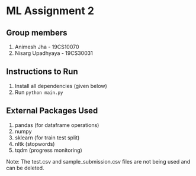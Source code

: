 # ML Assignment 2
## Group members
1. Animesh Jha - 19CS10070
2. Nisarg Upadhyaya - 19CS30031

## Instructions to Run
1. Install all dependencies (given below)
2. Run `python main.py`

## External Packages Used
1. pandas (for dataframe operations)
2. numpy
3. sklearn (for train test split)
4. nltk (stopwords)
5. tqdm (progress monitoring)

Note: The test.csv and sample_submission.csv files are not being used and can be deleted.
